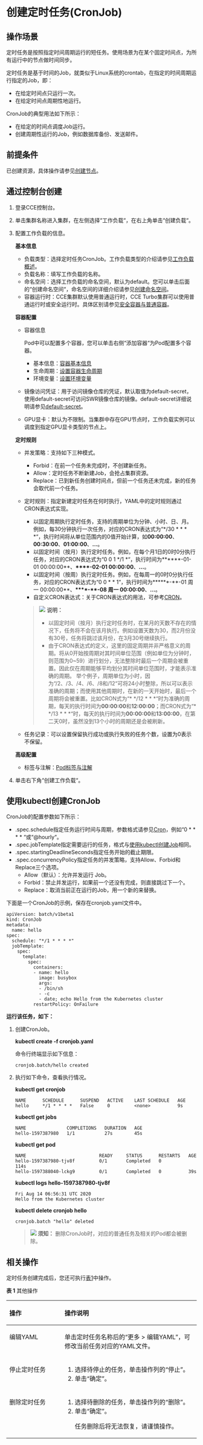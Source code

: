 # 创建定时任务\(CronJob\)<a name="cce_10_0151"></a>

## 操作场景<a name="section6515233144317"></a>

定时任务是按照指定时间周期运行的短任务。使用场景为在某个固定时间点，为所有运行中的节点做时间同步。

定时任务是基于时间的Job，就类似于Linux系统的crontab，在指定的时间周期运行指定的Job，即：

-   在给定时间点只运行一次。
-   在给定时间点周期性地运行。

CronJob的典型用法如下所示：

-   在给定的时间点调度Job运行。
-   创建周期性运行的Job，例如数据库备份、发送邮件。

## 前提条件<a name="s50bf087555b1437aa249c1259138706c"></a>

已创建资源，具体操作请参见[创建节点](创建节点.md)。

## 通过控制台创建<a name="section345135735520"></a>

1.  登录CCE控制台。
2.  单击集群名称进入集群，在左侧选择“工作负载“，在右上角单击“创建负载“。
3.  配置工作负载的信息。

    **基本信息**

    -   负载类型：选择定时任务CronJob。工作负载类型的介绍请参见[工作负载概述](工作负载概述.md)。
    -   负载名称：填写工作负载的名称。
    -   命名空间：选择工作负载的命名空间，默认为default。您可以单击后面的“创建命名空间“，命名空间的详细介绍请参见[创建命名空间](创建命名空间.md)。
    -   容器运行时：CCE集群默认使用普通运行时，CCE Turbo集群可以使用普通运行时或安全运行时。具体区别请参见[安全容器与普通容器](安全容器与普通容器.md)。

    **容器配置**

    -   容器信息

        Pod中可以配置多个容器，您可以单击右侧“添加容器“为Pod配置多个容器。

        -   基本信息：[容器基本信息](容器基本信息.md)
        -   生命周期：[设置容器生命周期](设置容器生命周期.md)
        -   环境变量：[设置环境变量](设置环境变量.md)

    -   镜像访问凭证：用于访问镜像仓库的凭证，默认取值为default-secret，使用default-secret可访问SWR镜像仓库的镜像。default-secret详细说明请参见[default-secret](集群系统密钥说明.md#section11760122012591)。
    -   GPU显卡：默认为不限制。当集群中存在GPU节点时，工作负载实例可以调度到指定GPU显卡类型的节点上。

    **定时规则**

    -   并发策略：支持如下三种模式。
        -   Forbid：在前一个任务未完成时，不创建新任务。
        -   Allow：定时任务不断新建Job，会抢占集群资源。
        -   Replace：已到新任务创建时间点，但前一个任务还未完成，新的任务会取代前一个任务。

    -   定时规则：指定新建定时任务在何时执行，YAML中的定时规则通过CRON表达式实现。

        -   以固定周期执行定时任务，支持的周期单位为分钟、小时、日、月。例如，每30分钟执行一次任务，对应的CRON表达式为“\*/30 \* \* \* \*“，执行时间将从单位范围内的0值开始计算，如**00:00:00**、**00:30:00**、**01:00:00**、**...**。
        -   以固定时间（按月）执行定时任务。例如，在每个月1日的0时0分执行任务，对应的CRON表达式为“0 0 1 \*/1 \*“，执行时间为**\*\*\*\*-01-01 00:00:00**、**\*\*\*\*-02-01 00:00:00**、**...**。
        -   以固定时间（按周）执行定时任务。例如，在每周一的0时0分执行任务，对应的CRON表达式为“0 0 \* \* 1“，执行时间为**\*\*\*\*-\*\*-01 周一 00:00:00**、**\*\*\*\*-\*\*-08 周一 00:00:00**、**...**。
        -   自定义CRON表达式：关于CRON表达式的用法，可参考[CRON](https://en.wikipedia.org/wiki/Cron)。

        >![](public_sys-resources/icon-note.gif) **说明：** 
        >-   以固定时间（按月）执行定时任务时，在某月的天数不存在的情况下，任务将不会在该月执行。例如设置天数为30，而2月份没有30号，任务将跳过该月份，在3月30号继续执行。
        >-   由于CRON表达式的定义，这里的固定周期并非严格意义的周期。将从0开始按周期对其时间单位范围（例如单位为分钟时，则范围为0\~59）进行划分，无法整除时最后一个周期会被重置。因此仅在周期能够平均划分其时间单位范围时，才能表示准确的周期。
        >    举个例子，周期单位为小时，因为“/2、/3、/4、/6、/8和/12“可将24小时整除，所以可以表示准确的周期；而使用其他周期时，在新的一天开始时，最后一个周期将会被重置。比如CRON式为“\* \*/12 \* \* \*“时为准确的周期，每天的执行时间为**00:00:00**和**12:00:00**；而CRON式为“\* \*/13 \* \* \*“时，每天的执行时间为**00:00:00**和**13:00:00**，在第二天0时，虽然没到13个小时的周期还是会被刷新。

    -   任务记录：可以设置保留执行成功或执行失败的任务个数，设置为0表示不保留。

    **高级配置**

    -   标签与注解：[Pod标签与注解](Pod标签与注解.md)

4.  单击右下角“创建工作负载“。

## 使用kubectl创建CronJob<a name="section13519162224919"></a>

CronJob的配置参数如下所示：

-   .spec.schedule指定任务运行时间与周期，参数格式请参见[Cron](https://kubernetes.io/zh-cn/docs/concepts/workloads/controllers/cron-jobs/#cron-schedule-syntax)，例如“0 \* \* \* \* “或“@hourly“。
-   .spec.jobTemplate指定需要运行的任务，格式与[使用kubectl创建Job](创建普通任务(Job).md#section450152719412)相同。
-   .spec.startingDeadlineSeconds指定任务开始的截止期限。
-   .spec.concurrencyPolicy指定任务的并发策略，支持Allow、Forbid和Replace三个选项。
    -   Allow（默认）：允许并发运行 Job。
    -   Forbid：禁止并发运行，如果前一个还没有完成，则直接跳过下一个。
    -   Replace：取消当前正在运行的Job，用一个新的来替换。


下面是一个CronJob的示例，保存在cronjob.yaml文件中。

```
apiVersion: batch/v1beta1
kind: CronJob
metadata:
  name: hello
spec:
  schedule: "*/1 * * * *"
  jobTemplate:
    spec:
      template:
        spec:
          containers:
          - name: hello
            image: busybox
            args:
            - /bin/sh
            - -c
            - date; echo Hello from the Kubernetes cluster
          restartPolicy: OnFailure
```

**运行该任务，如下：**

1.  创建CronJob。

    **kubectl create -f cronjob.yaml**

    命令行终端显示如下信息：

    ```
    cronjob.batch/hello created
    ```

2.  执行如下命令，查看执行情况。

    **kubectl get cronjob**

    ```
    NAME      SCHEDULE      SUSPEND   ACTIVE    LAST SCHEDULE   AGE
    hello     */1 * * * *   False     0         <none>          9s
    ```

    **kubectl get jobs**

    ```
    NAME               COMPLETIONS   DURATION   AGE
    hello-1597387980   1/1           27s        45s
    ```

    **kubectl get pod**

    ```
    NAME                           READY     STATUS      RESTARTS   AGE
    hello-1597387980-tjv8f         0/1       Completed   0          114s
    hello-1597388040-lckg9         0/1       Completed   0          39s
    ```

    **kubectl logs hello-1597387980-tjv8f**

    ```
    Fri Aug 14 06:56:31 UTC 2020
    Hello from the Kubernetes cluster
    ```

    **kubectl delete cronjob hello**

    ```
    cronjob.batch "hello" deleted
    ```

    >![](public_sys-resources/icon-notice.gif) **须知：** 
    >删除CronJob时，对应的普通任务及相关的Pod都会被删除。


## 相关操作<a name="s28175da725cf46d49a4cfca59155a5d2"></a>

定时任务创建完成后，您还可执行[表1](#t6d520710097a4ee098eae42bcb508608)中操作。

**表 1**  其他操作

<a name="t6d520710097a4ee098eae42bcb508608"></a>
<table><thead align="left"><tr id="r8d59bf3aa5394e84ae626a36c585013d"><th class="cellrowborder" valign="top" width="28.999999999999996%" id="mcps1.2.3.1.1"><p id="a8245dffabcbf4810a7333d8ce9a67789"><a name="a8245dffabcbf4810a7333d8ce9a67789"></a><a name="a8245dffabcbf4810a7333d8ce9a67789"></a>操作</p>
</th>
<th class="cellrowborder" valign="top" width="71%" id="mcps1.2.3.1.2"><p id="zh-cn_topic_0093532762_p685713442569"><a name="zh-cn_topic_0093532762_p685713442569"></a><a name="zh-cn_topic_0093532762_p685713442569"></a>操作说明</p>
</th>
</tr>
</thead>
<tbody><tr id="row82414466296"><td class="cellrowborder" valign="top" width="28.999999999999996%" headers="mcps1.2.3.1.1 "><p id="p147711757162810"><a name="p147711757162810"></a><a name="p147711757162810"></a>编辑YAML</p>
</td>
<td class="cellrowborder" valign="top" width="71%" headers="mcps1.2.3.1.2 "><p id="p15771257142816"><a name="p15771257142816"></a><a name="p15771257142816"></a>单击定时任务名称后的<span class="uicontrol" id="uicontrol33801326152917"><a name="uicontrol33801326152917"></a><a name="uicontrol33801326152917"></a>“更多 &gt; 编辑YAML”</span>，可修改当前任务对应的YAML文件。</p>
</td>
</tr>
<tr id="r25f2ff5451494127b1af5ab34b807936"><td class="cellrowborder" valign="top" width="28.999999999999996%" headers="mcps1.2.3.1.1 "><p id="a6abaef816404455581dc7dbaddf656ee"><a name="a6abaef816404455581dc7dbaddf656ee"></a><a name="a6abaef816404455581dc7dbaddf656ee"></a>停止定时任务</p>
</td>
<td class="cellrowborder" valign="top" width="71%" headers="mcps1.2.3.1.2 "><a name="obe7516d58ade42a389e52e27f663e03d"></a><a name="obe7516d58ade42a389e52e27f663e03d"></a><ol id="obe7516d58ade42a389e52e27f663e03d"><li>选择待停止的任务，单击操作列的“停止”。</li><li>单击“确定”。</li></ol>
</td>
</tr>
<tr id="r9fec8c34ebbb44e3888c677862a174e0"><td class="cellrowborder" valign="top" width="28.999999999999996%" headers="mcps1.2.3.1.1 "><p id="zh-cn_topic_0093532762_p685874410564"><a name="zh-cn_topic_0093532762_p685874410564"></a><a name="zh-cn_topic_0093532762_p685874410564"></a>删除定时任务</p>
</td>
<td class="cellrowborder" valign="top" width="71%" headers="mcps1.2.3.1.2 "><a name="o9409a54b32c14e4799c05e5f0a643633"></a><a name="o9409a54b32c14e4799c05e5f0a643633"></a><ol id="o9409a54b32c14e4799c05e5f0a643633"><li>选择待删除的任务，单击操作列的<span class="uicontrol" id="ub5a9da6130d04758b1d07c5b9e4f06e0"><a name="ub5a9da6130d04758b1d07c5b9e4f06e0"></a><a name="ub5a9da6130d04758b1d07c5b9e4f06e0"></a>“删除”</span>。</li><li>单击“确定”。<p id="a3be1d4db3fa4464dbc950b89a31d57aa"><a name="a3be1d4db3fa4464dbc950b89a31d57aa"></a><a name="a3be1d4db3fa4464dbc950b89a31d57aa"></a>任务删除后将无法恢复，请谨慎操作。</p>
</li></ol>
</td>
</tr>
</tbody>
</table>


